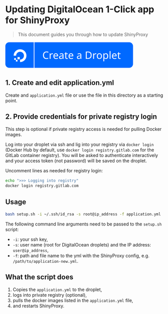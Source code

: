 # Updating DigitalOcean 1-Click app for ShinyProxy

> This document guides you through how to update ShinyProxy

[![DO button](https://raw.githubusercontent.com/analythium/shinyproxy-1-click/master/digitalocean/images/do-btn-blue.svg)](https://marketplace.digitalocean.com/apps/shinyproxy?refcode=a8041699739d&action=deploy)

## 1. Create and edit application.yml

Create and `application.yml` file or use the file in this directory as a starting point.

## 2. Provide credentials for private registry login

This step is optional if private registry access is needed for pulling Docker images.

Log into your droplet via ssh and lig into your registry via `docker login`
(Docker Hub by default, use `docker login registry.gitlab.com` for the GitLab 
container registry). You will be asked to authenticate interactively
and your access token (not password) will be saved on the droplet.

Uncomment lines as needed for registry login:

```bash
echo ">>> Logging into registry"
docker login registry.gitlab.com
```

## Usage

```bash
bash setup.sh -i ~/.ssh/id_rsa -s root@ip_address -f application.yml
```

The following command line arguments need to be passed to the `setup.sh` script:

- `-i`: your ssh key,
- `-s`: user name (root for DigitalOcean droplets) and the IP address: `user@ip_address`,
- `-f`: path and file name to the yml with the ShinyProxy config, e.g. `/path/to/application-new.yml`.

## What the script does

1. Copies the `application.yml` to the droplet,
2. logs into private registry (optional),
3. pulls the docker images listed in the `application.yml` file,
4. and restarts ShinyProxy.
